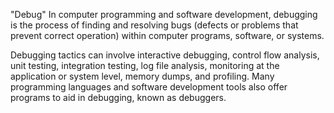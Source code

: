 "Debug"
In computer programming and software development, debugging is the process of finding and resolving bugs (defects or problems that prevent correct operation) within computer programs, software, or systems.



Debugging tactics can involve interactive debugging, control flow analysis, unit testing, integration testing, log file analysis, monitoring at the application or system level, memory dumps, and profiling. Many programming languages and software development tools also offer programs to aid in debugging, known as debuggers.
